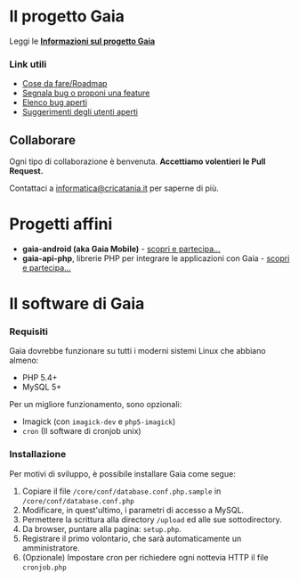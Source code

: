 # Il progetto Gaia

Leggi le **[Informazioni sul progetto Gaia](http://www.gaiacri.it/?p=public.about)**

### Link utili

* [Cose da fare/Roadmap](https://github.com/CroceRossaCatania/gaia/issues?direction=desc&labels=roadmap&page=1&sort=updated&state=open)
* [Segnala bug o proponi una feature](https://github.com/CroceRossaCatania/gaia/issues)
* [Elenco bug aperti](https://github.com/CroceRossaCatania/gaia/issues?labels=bug&page=1&state=open)
* [Suggerimenti degli utenti aperti](https://github.com/CroceRossaCatania/gaia/issues?labels=proposta&page=1&state=open)

## Collaborare

Ogni tipo di collaborazione è benvenuta. **Accettiamo volentieri le Pull Request.**

Contattaci a <informatica@cricatania.it> per saperne di più.


# Progetti affini

* **gaia-android (aka Gaia Mobile)** - [scopri e partecipa...](https://github.com/AlfioEmanueleFresta/gaia-android)
* **gaia-api-php**, librerie PHP per integrare le applicazioni con Gaia - [scopri e partecipa...](https://github.com/AlfioEmanueleFresta/gaia-api-php)

# Il software di Gaia

### Requisiti

Gaia dovrebbe funzionare su tutti i moderni sistemi Linux che abbiano almeno:

* PHP 5.4+
* MySQL 5+

Per un migliore funzionamento, sono opzionali:

* Imagick (con `imagick-dev` e `php5-imagick`)
* `cron` (Il software di cronjob unix)

### Installazione

Per motivi di sviluppo, è possibile installare Gaia come segue:

1. Copiare il file `/core/conf/database.conf.php.sample` in `/core/conf/database.conf.php`
2. Modificare, in quest'ultimo, i parametri di accesso a MySQL.
3. Permettere la scrittura alla directory `/upload` ed alle sue sottodirectory.
4. Da browser, puntare alla pagina: `setup.php`.
5. Registrare il primo volontario, che sarà automaticamente un amministratore.
6. (Opzionale) Impostare cron per richiedere ogni nottevia HTTP il file `cronjob.php`

